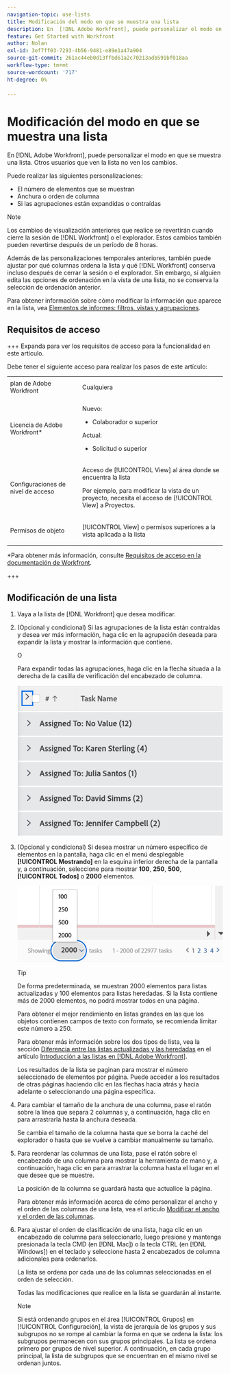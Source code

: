 ```yaml
---
navigation-topic: use-lists
title: Modificación del modo en que se muestra una lista
description: En  [!DNL Adobe Workfront], puede personalizar el modo en que se muestra una lista. Otros usuarios que ven la lista no ven los cambios.
feature: Get Started with Workfront
author: Nolan
exl-id: 3ef7ff03-7293-4b56-9481-e89e1a47a904
source-git-commit: 261ac44eb0d13ffbd61a2c70213adb591bf018aa
workflow-type: tm+mt
source-wordcount: '717'
ht-degree: 0%

---
```


# Modificación del modo en que se muestra una lista

<!--Audited: 11/2024-->

En [!DNL Adobe Workfront], puede personalizar el modo en que se muestra una lista. Otros usuarios que ven la lista no ven los cambios.

Puede realizar las siguientes personalizaciones:

* El número de elementos que se muestran
* Anchura o orden de columna
* Si las agrupaciones están expandidas o contraídas

>[!NOTE]
>
>Los cambios de visualización anteriores que realice se revertirán cuando cierre la sesión de [!DNL Workfront] o el explorador. Estos cambios también pueden revertirse después de un período de 8 horas.

Además de las personalizaciones temporales anteriores, también puede ajustar por qué columnas ordena la lista y qué [!DNL Workfront] conserva incluso después de cerrar la sesión o el explorador. Sin embargo, si alguien edita las opciones de ordenación en la vista de una lista, no se conserva la selección de ordenación anterior.

Para obtener información sobre cómo modificar la información que aparece en la lista, vea [Elementos de informes: filtros, vistas y agrupaciones](../../../reports-and-dashboards/reports/reporting-elements/reporting-elements-filters-views-groupings.md).

## Requisitos de acceso

+++ Expanda para ver los requisitos de acceso para la funcionalidad en este artículo.

Debe tener el siguiente acceso para realizar los pasos de este artículo:

<table style="table-layout:auto"> 
 <col> 
 <col> 
 <tbody> 
  <tr> 
   <td role="rowheader">plan de Adobe Workfront</td> 
   <td> <p>Cualquiera</p> </td> 
  </tr> 
  <tr> 
   <td role="rowheader">Licencia de Adobe Workfront*</td> 
   <td> 
    <p>Nuevo:</p>
   <ul><li><p>Colaborador o superior </p></li>
   </ul>

<p>Actual:</p>
   <ul><li><p>Solicitud o superior</p></li>
    </ul></td> 
  </tr> 
  <tr> 
   <td role="rowheader">Configuraciones de nivel de acceso</td> 
   <td> <p>Acceso de [!UICONTROL View] al área donde se encuentra la lista</p> <p>Por ejemplo, para modificar la vista de un proyecto, necesita el acceso de [!UICONTROL View] a Proyectos.</p></td> 
  </tr> 
  <tr> 
   <td role="rowheader">Permisos de objeto</td> 
   <td> <p>[!UICONTROL View] o permisos superiores a la vista aplicada a la lista</p>  </td> 
  </tr> 
 </tbody> 
</table>

*Para obtener más información, consulte [Requisitos de acceso en la documentación de Workfront](/help/quicksilver/administration-and-setup/add-users/access-levels-and-object-permissions/access-level-requirements-in-documentation.md).

+++

## Modificación de una lista

1. Vaya a la lista de [!DNL Workfront] que desea modificar.

   <!--
   <p data-mc-conditions="QuicksilverOrClassic.Draft mode"> 
   <MadCap:conditionalText data-mc-conditions="QuicksilverOrClassic.Draft mode">
   By default, groupings are collapsed.
   </MadCap:conditionalText>
   <br> </p>
   -->

1. (Opcional y condicional) Si las agrupaciones de la lista están contraídas y desea ver más información, haga clic en la agrupación deseada para expandir la lista y mostrar la información que contiene.

   O

   Para expandir todas las agrupaciones, haga clic en la flecha situada a la derecha de la casilla de verificación del encabezado de columna.

   ![expand_groupings__1_.png](assets/expand-groupings--1--350x227.png)

1. (Opcional y condicional) Si desea mostrar un número específico de elementos en la pantalla, haga clic en el menú desplegable **[!UICONTROL Mostrando]** en la esquina inferior derecha de la pantalla y, a continuación, seleccione para mostrar **100**, **250**, **500**, **[!UICONTROL Todos]** o **2000** elementos.

   ![](assets/list-number-page-350x119.png)

   >[!TIP]
   >
   >De forma predeterminada, se muestran 2000 elementos para listas actualizadas y 100 elementos para listas heredadas. Si la lista contiene más de 2000 elementos, no podrá mostrar todos en una página.
   >
   >
   >Para obtener el mejor rendimiento en listas grandes en las que los objetos contienen campos de texto con formato, se recomienda limitar este número a 250.
   >
   >
   >Para obtener más información sobre los dos tipos de lista, vea la sección [Diferencia entre las listas actualizadas y las heredadas](../../../workfront-basics/navigate-workfront/use-lists/view-items-in-a-list.md#updated) en el artículo [Introducción a las listas en [!DNL Adobe Workfront]](../../../workfront-basics/navigate-workfront/use-lists/view-items-in-a-list.md).

   Los resultados de la lista se paginan para mostrar el número seleccionado de elementos por página. Puede acceder a los resultados de otras páginas haciendo clic en las flechas hacia atrás y hacia adelante o seleccionando una página específica.

1. Para cambiar el tamaño de la anchura de una columna, pase el ratón sobre la línea que separa 2 columnas y, a continuación, haga clic en para arrastrarla hasta la anchura deseada.

   Se cambia el tamaño de la columna hasta que se borra la caché del explorador o hasta que se vuelve a cambiar manualmente su tamaño.

1. Para reordenar las columnas de una lista, pase el ratón sobre el encabezado de una columna para mostrar la herramienta de mano y, a continuación, haga clic en para arrastrar la columna hasta el lugar en el que desee que se muestre.

   La posición de la columna se guardará hasta que actualice la página.

   Para obtener más información acerca de cómo personalizar el ancho y el orden de las columnas de una lista, vea el artículo [Modificar el ancho y el orden de las columnas](../../../reports-and-dashboards/reports/reporting-elements/modify-column-width-order.md).

1. Para ajustar el orden de clasificación de una lista, haga clic en un encabezado de columna para seleccionarlo, luego presione y mantenga presionada la tecla CMD (en [!DNL Mac]) o la tecla CTRL (en [!DNL Windows]) en el teclado y seleccione hasta 2 encabezados de columna adicionales para ordenarlos.

   La lista se ordena por cada una de las columnas seleccionadas en el orden de selección.

   Todas las modificaciones que realice en la lista se guardarán al instante.

   >[!NOTE]
   >
   >Si está ordenando grupos en el área [!UICONTROL Grupos] en [!UICONTROL Configuración], la vista de jerarquía de los grupos y sus subgrupos no se rompe al cambiar la forma en que se ordena la lista: los subgrupos permanecen con sus grupos principales. La lista se ordena primero por grupos de nivel superior. A continuación, en cada grupo principal, la lista de subgrupos que se encuentran en el mismo nivel se ordenan juntos.
